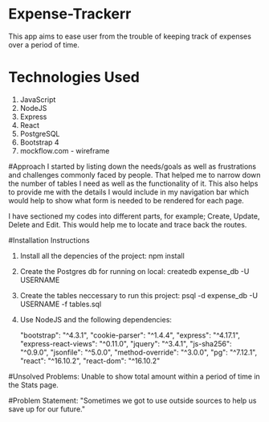 # Expense-Trackerr

This app aims to ease user from the trouble of keeping track of expenses over a period of time.

# Technologies Used
1. JavaScript
2. NodeJS
3. Express
4. React
5. PostgreSQL
6. Bootstrap 4
7. mockflow.com - wireframe

#Approach
I started by listing down the needs/goals as well as frustrations and challenges commonly faced by people. That helped me to narrow down the number of tables I need as well as the functionality of it. This also helps to provide me with the details I would include in my navigation bar which would help to show what form is needed to be rendered for each page.

I have sectioned my codes into different parts, for example; Create, Update, Delete and Edit. This would help me to locate and trace back the routes.

#Installation Instructions

1. Install all the depencies of the project:
npm install

2. Create the Postgres db for running on local:
createdb expense_db -U USERNAME

3. Create the tables neccessary to run this project:
psql -d expense_db -U USERNAME -f tables.sql

4. Use NodeJS and the following dependencies:

    "bootstrap": "^4.3.1",
    "cookie-parser": "^1.4.4",
    "express": "^4.17.1",
    "express-react-views": "^0.11.0",
    "jquery": "^3.4.1",
    "js-sha256": "^0.9.0",
    "jsonfile": "^5.0.0",
    "method-override": "^3.0.0",
    "pg": "^7.12.1",
    "react": "^16.10.2",
    "react-dom": "^16.10.2"

#Unsolved Problems:
Unable to show total amount within a period of time in the Stats page.

#Problem Statement:
"Sometimes we got to use outside sources to help us save up for our future."